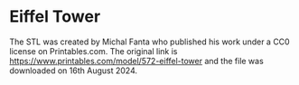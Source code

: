 # Eiffel Tower

The STL was created by Michal Fanta who published his work under a CC0 license
on Printables.com.
The original link is https://www.printables.com/model/572-eiffel-tower and
the file was downloaded on 16th August 2024.
